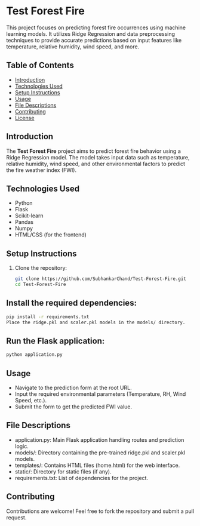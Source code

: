 # Test Forest Fire

This project focuses on predicting forest fire occurrences using machine learning models. It utilizes Ridge Regression and data preprocessing techniques to provide accurate predictions based on input features like temperature, relative humidity, wind speed, and more.

## Table of Contents
- [Introduction](#introduction)
- [Technologies Used](#technologies-used)
- [Setup Instructions](#setup-instructions)
- [Usage](#usage)
- [File Descriptions](#file-descriptions)
- [Contributing](#contributing)
- [License](#license)

## Introduction
The **Test Forest Fire** project aims to predict forest fire behavior using a Ridge Regression model. The model takes input data such as temperature, relative humidity, wind speed, and other environmental factors to predict the fire weather index (FWI).

## Technologies Used
- Python
- Flask
- Scikit-learn
- Pandas
- Numpy
- HTML/CSS (for the frontend)

## Setup Instructions
1. Clone the repository:
   ```bash
   git clone https://github.com/SubhankarChand/Test-Forest-Fire.git
   cd Test-Forest-Fire

## Install the required dependencies:
```bash
pip install -r requirements.txt
Place the ridge.pkl and scaler.pkl models in the models/ directory.
```

## Run the Flask application:
```bash
python application.py
```

## Usage
- Navigate to the prediction form at the root URL.
- Input the required environmental parameters (Temperature, RH, Wind Speed, etc.).
- Submit the form to get the predicted FWI value.

## File Descriptions
- application.py: Main Flask application handling routes and prediction logic.
- models/: Directory containing the pre-trained ridge.pkl and scaler.pkl models.
- templates/: Contains HTML files (home.html) for the web interface.
- static/: Directory for static files (if any).
- requirements.txt: List of dependencies for the project.

## Contributing
Contributions are welcome! Feel free to fork the repository and submit a pull request.
